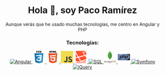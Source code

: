 <div align="center">
    <h1>Hola 👋, soy Paco Ramírez</h1>
    <p>
        Aunque verás que he usado muchas tecnologías, me centro en Angular y PHP
    </p>
    <div>
        <h3>Tecnologías:</h3>
        <p>
            <a href="https://angular.io" target="_blank"> <img src="https://angular.io/assets/images/logos/angular/angular.svg" alt="Angular" width="40" height="40"/> </a> <a href="https://www.w3schools.com/css/" target="_blank"> <img src="https://raw.githubusercontent.com/devicons/devicon/master/icons/css3/css3-original-wordmark.svg" alt="CSS3" width="40" height="40"/> </a> <a href="https://www.w3.org/html/" target="_blank"> <img src="https://raw.githubusercontent.com/devicons/devicon/master/icons/html5/html5-original-wordmark.svg" alt="HTML5" width="40" height="40"/> </a><a href="https://developer.mozilla.org/en-US/docs/Web/JavaScript" target="_blank"> <img src="https://raw.githubusercontent.com/devicons/devicon/master/icons/javascript/javascript-original.svg" alt="JavaScript" width="40" height="40"/> </a> <a href="https://laravel.com/" target="_blank"> <img src="https://raw.githubusercontent.com/devicons/devicon/master/icons/laravel/laravel-plain-wordmark.svg" alt="Laravel" width="40" height="40"/> </a> <a href="https://es.wikipedia.org/wiki/SQL" target="_blank"> <img src="https://w7.pngwing.com/pngs/28/601/png-transparent-sql-logo-illustration-microsoft-azure-sql-database-microsoft-sql-server-database-blue-text-logo-thumbnail.png" alt="SQL" width="40" height="40"/> </a> <a href="https://www.mongodb.com/" target="_blank"> <img src="https://raw.githubusercontent.com/devicons/devicon/master/icons/mongodb/mongodb-original-wordmark.svg" alt="MongoDB" width="40" height="40"/> </a> <a href="https://www.php.net" target="_blank"> <img src="https://raw.githubusercontent.com/devicons/devicon/master/icons/php/php-original.svg" alt="PHP" width="40" height="40"/> </a> <a href="https://symfony.com" target="_blank"> <img src="https://symfony.com/logos/symfony_black_03.svg" alt="Symfony" width="40" height="40"/> </a>
    <a href="https://jquery.com/" target="_blank"> <img src="https://e7.pngegg.com/pngimages/90/191/png-clipart-logo-jquery-responsive-web-design-javascript-jquery-logo-text-logo.png" alt="jQuery" width="40" height="40"/> </a>
        </p>
    </div>
</div>   


